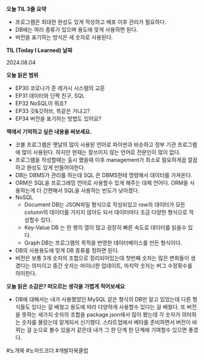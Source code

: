 **오늘 TIL 3줄 요약**

- 프로그램은 최대한 완성도 있게 작성하고 배포 이후 관리가 필요하다.
- DB에는 여러 종류가 있으며 용도에 맞게 사용하면 된다.
- 버전을 표기하는 방식은 세 숫자로 사용된다.

**TIL (Today I Learned) 날짜**

2024.08.04

**오늘 읽은 범위**

- EP30 코로나가 준 레거시 시스템의 교훈
- EP31 데이터와 단짝 친구, SQL
- EP32 NoSQL이 뭐죠?
- EP33 깃&깃허브, 똑같은 거냐고?
- EP34 버전을 표기하는 방법도 있어요?

**책에서 기억하고 싶은 내용을 써보세요.**

- 코볼 프로그램은 옛날의 많이 사용된 언어로 파이썬과 비슷하고 정부 기관 프로그램에 많이 사용된다. 하지만 현재는 잘쓰이지 않는 언어로 전문인이 많이 없다.
- 프로그램을 작성할때는 출시 했을때 이후 management가 최소로 필요하게끔 깔끔하고 완성도 있게 만들어야한다.
- DB는 DBMS가 관리를 하는데 SQL 은 DBMS한테 명령해서 데이터를 가져온다.
- ORM은 SQL을 프로그래밍 언어로 사용할수 있게 해주는 대체 언어다. ORM을 사용하는게 더 간편해서 SQL을 사용하는 빈도가 낮아졌다.
- NoSQL
    - Document DB는 JSON파일 형식으로 작성되있고 row의 데이터가 모든 column의 데이터를 가지지 않아도 되서 데이터마다 조금 다양한 형식으로 작성할수 있다.
    - Key-Value DB 는 한 행의 열이 많고 굉장히 빠른 속도로 데이터를 읽을수 있다.
    - Graph DB는 프로그램의 목적을 반영한 데이터베이스를 만든 형식이다.
- DB의 사용용도에 맞게 DB 종류를 정하면 된다.
- 버전은 보통 3개 숫자의 조합으로 정리되어있는데 첫번째 숫자는 많은 변화들이 생겼다는 의미이고 중간 숫자는 마이너한 업데이트, 마지막 숫자는 버그 수정횟수를 의미한다.

**오늘 읽은 소감은? 떠오르는 생각을 가볍게 적어보세요**

- DB에 대해서는 내가 사용했었던 MySQL 같은 형식의 DB만 알고 있었는데 다른 형식들도 있다는 걸 배웠고 용도에 따라 다양하게 사용할수 있다는 걸 배웠다. 또 버전을 뜻하는 세가지 숫자의 조합을 package.json에서 많이 봤는데 각 숫자가 의미하는 숫자를 몰랐는데 알게되서 신기했다. 스타트업에서 베타를 준비하면서 버전이 바뀌는 걸 눈으로 볼수 있을거 같은데 내가 그 한 단계 한 단계에 기여할수 있으면 좋겠다.

#노개북 #노마드코더 #개발자북클럽
